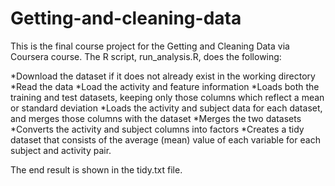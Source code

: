# Getting-and-cleaning-data

This is the final course project for the Getting and Cleaning Data via Coursera course. The R script, run_analysis.R, does the following:

*Download the dataset if it does not already exist in the working directory
*Read the data
*Load the activity and feature information
*Loads both the training and test datasets, keeping only those columns which reflect a mean or standard deviation
*Loads the activity and subject data for each dataset, and merges those columns with the dataset
*Merges the two datasets
*Converts the activity and subject columns into factors
*Creates a tidy dataset that consists of the average (mean) value of each variable for each subject and activity pair.

The end result is shown in the tidy.txt file.
